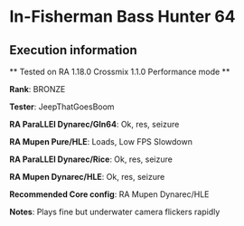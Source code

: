 # In-Fisherman Bass Hunter 64 

## Execution information


** Tested on RA 1.18.0 Crossmix 1.1.0 Performance mode **


**Rank**: BRONZE


**Tester**: JeepThatGoesBoom



**RA ParaLLEl Dynarec/Gln64**: Ok, res, seizure


**RA Mupen Pure/HLE**: Loads, Low FPS Slowdown


**RA ParaLLEl Dynarec/Rice**: Ok, res, seizure


**RA Mupen Dynarec/HLE**: Ok, res, seizure


**Recommended Core config**: RA Mupen Dynarec/HLE

**Notes**: Plays fine but underwater camera flickers rapidly